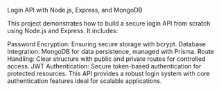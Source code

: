 Login API with Node.js, Express, and MongoDB

This project demonstrates how to build a secure login API from scratch using Node.js and Express. It includes:

Password Encryption: Ensuring secure storage with bcrypt.
Database Integration: MongoDB for data persistence, managed with Prisma.
Route Handling: Clear structure with public and private routes for controlled access.
JWT Authentication: Secure token-based authentication for protected resources.
This API provides a robust login system with core authentication features ideal for scalable applications.
